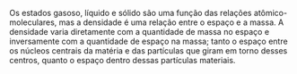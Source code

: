 ﻿Os estados gasoso, líquido e sólido são uma função das relações atômico-moleculares, mas a densidade é uma relação entre o espaço e a massa. A densidade varia diretamente com a quantidade de massa no espaço e inversamente com a quantidade de espaço na massa; tanto o espaço entre os núcleos centrais da matéria e das partículas que giram em torno desses centros, quanto o espaço dentro dessas partículas materiais.